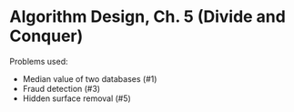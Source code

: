 # Algorithm Design, Ch. 5 (Divide and Conquer)
Problems used:
* Median value of two databases (#1)
* Fraud detection (#3)
* Hidden surface removal (#5)